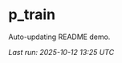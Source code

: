 # p_train

Auto-updating README demo.

<!--START_SECTION:status-->
_Last run: 2025-10-12 13:25 UTC_
<!--END_SECTION:status-->






































































































































































































































































































































































































































































































































































































































































































































































































































































































































































































































































































































































